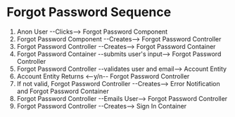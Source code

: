 # Forgot Password Sequence

1. Anon User --Clicks--> Forgot Password Component
2. Forgot Password Component --Creates--> Forgot Password Controller
3. Forgot Password Controller --Creates--> Forgot Password Container
4. Forgot Password Container --submits user's input--> Forgot Password Controller
5. Forgot Password Controller --validates user and email--> Account Entity
6. Account Entity Returns <--y/n-- Forgot Password Controller
  1. If not valid, Forgot Password Controller --Creates--> Error Notification and Forgot Password Container
7. Forgot Password Controller --Emails User--> Forgot Password Controller
8. Forgot Password Controller --Creates--> Sign In Container
